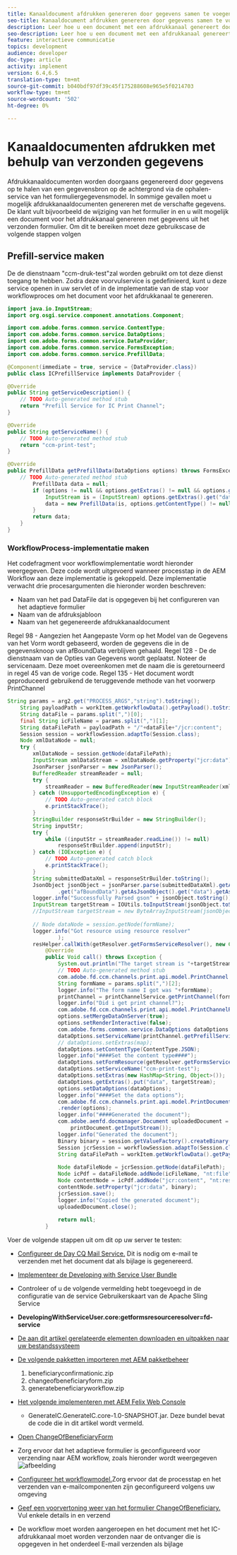 ```yaml
---
title: Kanaaldocument afdrukken genereren door gegevens samen te voegen
seo-title: Kanaaldocument afdrukken genereren door gegevens samen te voegen
description: Leer hoe u een document met een afdrukkanaal genereert door de gegevens in de invoerstroom samen te voegen
seo-description: Leer hoe u een document met een afdrukkanaal genereert door de gegevens in de invoerstroom samen te voegen
feature: interactieve communicatie
topics: development
audience: developer
doc-type: article
activity: implement
version: 6.4,6.5
translation-type: tm+mt
source-git-commit: b040bdf97df39c45f175288608e965e5f0214703
workflow-type: tm+mt
source-wordcount: '502'
ht-degree: 0%

---
```


# Kanaaldocumenten afdrukken met behulp van verzonden gegevens

Afdrukkanaaldocumenten worden doorgaans gegenereerd door gegevens op te halen van een gegevensbron op de achtergrond via de ophalen-service van het formuliergegevensmodel. In sommige gevallen moet u mogelijk afdrukkanaaldocumenten genereren met de verschafte gegevens. De klant vult bijvoorbeeld de wijziging van het formulier in en u wilt mogelijk een document voor het afdrukkanaal genereren met gegevens uit het verzonden formulier. Om dit te bereiken moet deze gebruikscase de volgende stappen volgen

## Prefill-service maken

De de dienstnaam &quot;ccm-druk-test&quot;zal worden gebruikt om tot deze dienst toegang te hebben. Zodra deze voorvulservice is gedefinieerd, kunt u deze service openen in uw servlet of in de implementatie van de stap voor workflowproces om het document voor het afdrukkanaal te genereren.

```java
import java.io.InputStream;
import org.osgi.service.component.annotations.Component;

import com.adobe.forms.common.service.ContentType;
import com.adobe.forms.common.service.DataOptions;
import com.adobe.forms.common.service.DataProvider;
import com.adobe.forms.common.service.FormsException;
import com.adobe.forms.common.service.PrefillData;

@Component(immediate = true, service = {DataProvider.class})
public class ICPrefillService implements DataProvider {

@Override
public String getServiceDescription() {
    // TODO Auto-generated method stub
    return "Prefill Service for IC Print Channel";
}

@Override
public String getServiceName() {
    // TODO Auto-generated method stub
    return "ccm-print-test";
}

@Override
public PrefillData getPrefillData(DataOptions options) throws FormsException {
    // TODO Auto-generated method stub
        PrefillData data = null;
        if (options != null && options.getExtras() != null && options.getExtras().get("data") != null) {
            InputStream is = (InputStream) options.getExtras().get("data");
            data = new PrefillData(is, options.getContentType() != null ? options.getContentType() : ContentType.JSON);
        }
        return data;
    }
}
```

### WorkflowProcess-implementatie maken

Het codefragment voor workflowimplementatie wordt hieronder weergegeven. Deze code wordt uitgevoerd wanneer processtap in de AEM Workflow aan deze implementatie is gekoppeld. Deze implementatie verwacht drie procesargumenten die hieronder worden beschreven:

* Naam van het pad DataFile dat is opgegeven bij het configureren van het adaptieve formulier
* Naam van de afdruksjabloon
* Naam van het gegenereerde afdrukkanaaldocument

Regel 98 - Aangezien het Aangepaste Vorm op het Model van de Gegevens van het Vorm wordt gebaseerd, worden de gegevens die in de gegevensknoop van afBoundData verblijven gehaald.
Regel 128 - De de dienstnaam van de Opties van Gegevens wordt geplaatst. Noteer de servicenaam. Deze moet overeenkomen met de naam die is geretourneerd in regel 45 van de vorige code.
Regel 135 - Het document wordt geproduceerd gebruikend de teruggevende methode van het voorwerp PrintChannel


```java
String params = arg2.get("PROCESS_ARGS","string").toString();
    String payloadPath = workItem.getWorkflowData().getPayload().toString();
    String dataFile = params.split(",")[0];
    final String icFileName = params.split(",")[1];
    String dataFilePath = payloadPath + "/"+dataFile+"/jcr:content";
    Session session = workflowSession.adaptTo(Session.class);
    Node xmlDataNode = null;
    try {
        xmlDataNode = session.getNode(dataFilePath);
        InputStream xmlDataStream = xmlDataNode.getProperty("jcr:data").getBinary().getStream();
        JsonParser jsonParser = new JsonParser();
        BufferedReader streamReader = null;
        try {
            streamReader = new BufferedReader(new InputStreamReader(xmlDataStream, "UTF-8"));
        } catch (UnsupportedEncodingException e) {
            // TODO Auto-generated catch block
            e.printStackTrace();
        }
        StringBuilder responseStrBuilder = new StringBuilder();
        String inputStr;
        try {
            while ((inputStr = streamReader.readLine()) != null)
                responseStrBuilder.append(inputStr);
        } catch (IOException e) {
            // TODO Auto-generated catch block
            e.printStackTrace();
        }
        String submittedDataXml = responseStrBuilder.toString();
        JsonObject jsonObject = jsonParser.parse(submittedDataXml).getAsJsonObject().get("afData").getAsJsonObject()
                .get("afBoundData").getAsJsonObject().get("data").getAsJsonObject();
        logger.info("Successfully Parsed gson" + jsonObject.toString());
        InputStream targetStream = IOUtils.toInputStream(jsonObject.toString());
        //InputStream targetStream = new ByteArrayInputStream(jsonObject.toString().getBytes());
        
        // Node dataNode = session.getNode(formName);
        logger.info("Got resource using resource resolver"
                );
        resHelper.callWith(getResolver.getFormsServiceResolver(), new Callable<Void>() {
            @Override
            public Void call() throws Exception {
                System.out.println("The target stream is "+targetStream.available());
                // TODO Auto-generated method stub
                com.adobe.fd.ccm.channels.print.api.model.PrintChannel printChannel = null;
                String formName = params.split(",")[2];
                logger.info("The form name I got was "+formName);
                printChannel = printChannelService.getPrintChannel(formName);
                logger.info("Did i get print channel?");
                com.adobe.fd.ccm.channels.print.api.model.PrintChannelRenderOptions options = new com.adobe.fd.ccm.channels.print.api.model.PrintChannelRenderOptions();
                options.setMergeDataOnServer(true);
                options.setRenderInteractive(false);
                com.adobe.forms.common.service.DataOptions dataOptions = new com.adobe.forms.common.service.DataOptions();
                dataOptions.setServiceName(printChannel.getPrefillService());
                // dataOptions.setExtras(map);
                dataOptions.setContentType(ContentType.JSON);
                logger.info("####Set the content type####");
                dataOptions.setFormResource(getResolver.getFormsServiceResolver().getResource(formName));
                dataOptions.setServiceName("ccm-print-test");
                dataOptions.setExtras(new HashMap<String, Object>());
                dataOptions.getExtras().put("data", targetStream);
                options.setDataOptions(dataOptions);
                logger.info("####Set the data options");
                com.adobe.fd.ccm.channels.print.api.model.PrintDocument printDocument = printChannel
                .render(options);
                logger.info("####Generated the document");
                com.adobe.aemfd.docmanager.Document uploadedDocument = new com.adobe.aemfd.docmanager.Document(
                    printDocument.getInputStream());
                logger.info("Generated the document");
                Binary binary = session.getValueFactory().createBinary(printDocument.getInputStream());
                Session jcrSession = workflowSession.adaptTo(Session.class);
                String dataFilePath = workItem.getWorkflowData().getPayload().toString();
                
                Node dataFileNode = jcrSession.getNode(dataFilePath);
                Node icPdf = dataFileNode.addNode(icFileName, "nt:file");
                Node contentNode = icPdf.addNode("jcr:content", "nt:resource");
                contentNode.setProperty("jcr:data", binary);
                jcrSession.save();
                logger.info("Copied the generated document");
                uploadedDocument.close();
                
                return null;
            }
```

Voer de volgende stappen uit om dit op uw server te testen:

* [Configureer de Day CQ Mail Service.](https://helpx.adobe.com/experience-manager/6-5/communities/using/email.html) Dit is nodig om e-mail te verzenden met het document dat als bijlage is gegenereerd.
* [Implementeer de Developing with Service User Bundle](/help/forms/assets/common-osgi-bundles/DevelopingWithServiceUser.jar)
* Controleer of u de volgende vermelding hebt toegevoegd in de configuratie van de service Gebruikerskaart van de Apache Sling Service
* **DevelopingWithServiceUser.core:getformsresourceresolver=fd-service**
* [De aan dit artikel gerelateerde elementen downloaden en uitpakken naar uw bestandssysteem](assets/prefillservice.zip)
* [De volgende pakketten importeren met AEM pakketbeheer](http://localhost:4502/crx/packmgr/index.jsp)
   1. beneficiaryconfirmationic.zip
   2. changeofbeneficiaryform.zip
   3. generatebeneficiaryworkflow.zip
* [Het volgende implementeren met AEM Felix Web Console](http://localhost:4502/system/console/bundles)

   * GenerateIC.GenerateIC.core-1.0-SNAPSHOT.jar. Deze bundel bevat de code die in dit artikel wordt vermeld.

* [Open ChangeOfBeneficiaryForm](http://localhost:4502/content/dam/formsanddocuments/changebeneficiary/jcr:content?wcmmode=disabled)
* Zorg ervoor dat het adaptieve formulier is geconfigureerd voor verzending naar AEM workflow, zoals hieronder wordt weergegeven
   ![afbeelding](assets/generateic.PNG)
* [Configureer het workflowmodel.](http://localhost:4502/editor.html/conf/global/settings/workflow/models/ChangesToBeneficiary.html)Zorg ervoor dat de processtap en het verzenden van e-mailcomponenten zijn geconfigureerd volgens uw omgeving
* [Geef een voorvertoning weer van het formulier ChangeOfBeneficiary.](http://localhost:4502/content/dam/formsanddocuments/changebeneficiary/jcr:content?wcmmode=disabled) Vul enkele details in en verzend
* De workflow moet worden aangeroepen en het document met het IC-afdrukkanaal moet worden verzonden naar de ontvanger die is opgegeven in het onderdeel E-mail verzenden als bijlage
